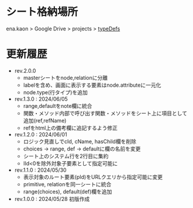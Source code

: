 # シート格納場所

ena.kaon > Google Drive > projects > [typeDefs](https://docs.google.com/spreadsheets/d/1XN7p14-Hyo2DCu76A0I6UXjUxLlKtfP9697UxjS-7ys/edit?usp=drive_link)


# 更新履歴

- rev.2.0.0
  - masterシートをnode,relationに分離
  - labelを含め、画面に表示する要素はnode.attributeに一元化
  - node.type(行タイプ)を追加
- rev.1.3.0 : 2024/06/05
  - range,defaultをnote欄に統合
  - 関数・メソッド内部で呼び出す関数・メソッドをシート上に項目として追加(ref,refName)
  - refをhtml上の備考欄に追記するよう修正
- rev.1.2.0 : 2024/06/01
  - ロジック見直しでcId, cName, hasChild欄を削除
  - choices -> range, def -> defaultに欄の名前を変更
  - シート上のシステム行を2行目に集約
  - lId<0を除外対象子要素として指定可能に
- rev.1.1.0 : 2024/05/30
  - 表示対象のルート要素(pId)をURLクエリから指定可能に変更
  - primitive, relationを同一シートに統合
  - range(choices), default(def)欄を追加
- rev.1.0.0 : 2024/05/28 初版作成